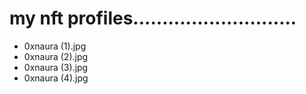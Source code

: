 # my nft profiles............................
- 0xnaura (1).jpg
- 0xnaura (2).jpg
- 0xnaura (3).jpg
- 0xnaura (4).jpg
